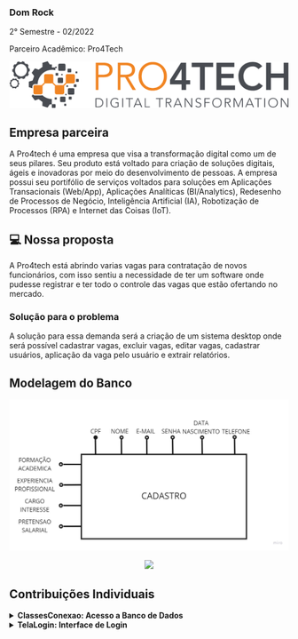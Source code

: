 ### Dom Rock
2° Semestre - 02/2022

Parceiro Acadêmico: Pro4Tech
<p align="center"><img src="./pro4tech-logo.png" widht="20%"></img>

## Empresa parceira

A Pro4tech é uma empresa que visa a transformação digital como um de seus pilares. Seu produto está voltado para criação de soluções digitais, ágeis e inovadoras por meio do desenvolvimento de pessoas. A empresa possui seu portifólio de serviços voltados para soluções em Aplicações Transacionais (Web/App), Aplicações Analíticas (BI/Analytics), Redesenho de Processos de Negócio, Inteligência Artificial (IA), Robotização de Processos (RPA) e Internet das Coisas (IoT).


## 💻 Nossa proposta

A Pro4tech está abrindo varias vagas para contratação de novos funcionários, com isso sentiu a necessidade de ter um software onde pudesse registrar e ter todo o controle das vagas que estão ofertando no mercado.

### Solução para o problema
A solução para essa demanda será a criação de um sistema desktop onde será possível cadastrar vagas, excluir vagas, editar vagas, cadastrar usuários, aplicação da vaga pelo usuário e extrair relatórios.

## Modelagem do Banco

<p align="center"><img src="./modelagem.jpg" widht="20%"></img>
<p align="center"><img src="./modelo-.png.jpg" widht="20%"></img>

## Contribuições Individuais
<details>
  <summary><b>ClassesConexao: Acesso a Banco de Dados</b></summary>
  <br>
  <p>O código acima implementa a classe `vagasDAO`, responsável por interagir com o banco de dados para recuperar informações sobre vagas e candidatos. Aqui está uma explicação detalhada do que acontece no código:</p>
  
```java
package ClassesConexao;

import java.sql.Connection;
import java.sql.Date;
import java.sql.PreparedStatement;
import java.sql.ResultSet;
import java.sql.SQLException;
import java.sql.Statement;
import java.util.ArrayList;
import java.util.List;
import java.sql.DriverManager;

import javax.swing.JOptionPane;

public class vagasDAO {
    private Connection con;
    private String carga_horaria;

    public String getCarga_horaria() {
        return carga_horaria;
    }

    public void setCarga_horaria(String carga_horaria) {
        this.carga_horaria = carga_horaria;
    }

    ResultSet rs;
    PreparedStatement ps;
    // Conexão com o banco de dados
    String url = "jdbc:mysql://localhost/pro4tech";
    String user = "root";
    String password = "39339533";

    // Método para recuperar as vagas disponíveis no banco de dados
    public ArrayList<String> vagas() {
        ArrayList<String> vg = new ArrayList<String>();
        System.out.println("teste");

        try {
            // Estabelece a conexão com o banco de dados
            con = DriverManager.getConnection(url, user, password);
            // Prepara a consulta SQL para recuperar os nomes das vagas
            ps = con.prepareStatement("SELECT nome_vaga FROM Vagas");
            // Executa a consulta SQL
            ResultSet rs = ps.executeQuery();
            // Percorre o resultado da consulta e adiciona os nomes das vagas à lista
            while (rs.next()) {
                vg.add(rs.getString("nome_vaga"));
            }
            // Fecha o ResultSet, PreparedStatement e a conexão com o banco de dados
            rs.close();
            ps.close();
            con.close();
        } catch (Exception e) {
            // Exibe uma mensagem de erro em caso de falha na recuperação das vagas
            JOptionPane.showMessageDialog(null, "Ocorreu erro ao carregar a Combo Box", "Erro",
                    JOptionPane.ERROR_MESSAGE);
        }
        return vg;
    }

    // Método para recuperar os candidatos de uma vaga específica no banco de dados
    public ArrayList<String> candidato() {
        ArrayList<String> candidato = new ArrayList<String>();

        try {
            // Estabelece a conexão com o banco de dados
            con = DriverManager.getConnection(url, user, password);
            // Prepara a consulta SQL para recuperar os CPFs dos candidatos de uma vaga específica
            ps = con.prepareStatement("SELECT * from candidato_vaga where nome_vaga = '"
                    + Singleton.getInstance().nomeVaga + "'");
            // Executa a consulta SQL
            ResultSet rs = ps.executeQuery();
            // Percorre o resultado da consulta e adiciona os CPFs dos candidatos à lista
            while (rs.next()) {
                candidato.add(rs.getString("cpf"));
            }
            // Fecha o ResultSet, PreparedStatement e a conexão com o banco de dados
            rs.close();
            ps.close();
            con.close();
        } catch (Exception e) {
            // Exibe uma mensagem de erro em caso de falha na recuperação dos candidatos
            JOptionPane.showMessageDialog(null, "Ocorreu erro ao carregar a Combo Box", "Erro",
                    JOptionPane.ERROR_MESSAGE);
        }
        return candidato;
    }
}
```
  <p>A classe `vagasDAO` possui dois métodos principais: `vagas()` e `candidato()`. O primeiro método é responsável por recuperar os nomes das vagas disponíveis no banco de dados, enquanto o segundo método recupera os CPFs dos candidatos de uma vaga específica.</p>
  <h3>Tecnologias Utilizadas</h3>
  <details>
    <summary><b>Clique para ver a lista de tecnologias utilizadas</b></summary>
    <br>
    <p1>Java: Linguagem de programação utilizada para desenvolver a lógica de acesso ao banco de dados.</p1>
    <p1>JDBC (Java Database Connectivity): API do Java para conexão e interação com bancos de dados relacionais.</p1>
    <p1>MySQL: Sistema de gerenciamento de banco de dados relacional utilizado para armazenar informações sobre vagas e candidatos.</p1>
    <p1>JOptionPane: Componente gráfico do Java Swing utilizado para exibir mensagens de erro.</p1>
  </details>
</details>
<details>
  <summary><b>TelaLogin: Interface de Login</b></summary>
  <br>
  <p>O código acima implementa a classe `TelaLogin`, que representa a interface de login do sistema. Aqui está uma explicação detalhada do que acontece no código:</p>
  
```java
package ClassesConexao;

import java.awt.EventQueue;

import javax.swing.JFrame;
import javax.swing.JPanel;
import javax.swing.border.EmptyBorder;
import javax.swing.JLabel;
import javax.swing.JOptionPane;
import java.awt.Font;
import javax.swing.JTextField;
import javax.swing.JPasswordField;
import javax.swing.JButton;
import java.awt.event.ActionListener;
import java.sql.Connection;
import java.sql.PreparedStatement;
import java.sql.ResultSet;
import java.sql.SQLException;
import java.awt.event.ActionEvent;
import java.awt.Color;
import javax.swing.SwingConstants;
import javax.swing.ImageIcon;

public class TelaLogin extends JFrame {

    private static final long serialVersionUID = 1L;
    private JPanel contentPane;
    private JTextField tfUsuario;
    private JPasswordField pfSenha;
    private JButton btnCadastrar;
    private JButton btnEntrar;
    private JLabel lblAquiTemUma;
    private JLabel lblOlSejaBemvindo;
    private JLabel lblFaaSeuLogin_1;
    private JLabel lblNewLabel_1;

    public static void main(String[] args) {
        EventQueue.invokeLater(new Runnable() {
            public void run() {
                try {
                    TelaLogin frame = new TelaLogin();
                    frame.setVisible(true);
                } catch (Exception e) {
                    e.printStackTrace();
                }
            }
        });
    }

    public TelaLogin() {
        btnEntrar = new JButton("ENTRAR");
        btnEntrar.setBackground(new Color(255, 140, 0));
        btnEntrar.setForeground(Color.BLACK);
        btnEntrar.addActionListener(new ActionListener() {
            public void actionPerformed(ActionEvent e) {
                try {
                    Connection con = Conexao.faz_conexao();
                    String sql = "select *from cadastro_usuario where email=? and senha= ?";
                    PreparedStatement stmt = con.prepareStatement(sql);
                    stmt.setString(1, tfUsuario.getText());
                    stmt.setString(2, new String(pfSenha.getPassword()));
                    ResultSet rs = stmt.executeQuery();
                    if (rs.next()) {
                        JOptionPane.showMessageDialog(null, "Entrando!");
                        Singleton.getInstance().nomeUsuario = rs.getString("nome");
                        Singleton.getInstance().cpfUsuario = rs.getString("cpf");
                        System.out.println(Singleton.getInstance().nomeUsuario);
                        TelaOpcoes exibir = new TelaOpcoes();
                        exibir.setVisible(true);
                        setVisible(false);
                    } else {
                        try {
                            String sql1 = "select * from cadastro_funcionario where email=? and senha= ?";
                            PreparedStatement stmt1 = con.prepareStatement(sql1);
                            stmt1.setString(1, tfUsuario.getText());
                            stmt1.setString(2, new String(pfSenha.getPassword()));
                            ResultSet rs1 = stmt1.executeQuery();
                            if (rs1.next()) {
                                JOptionPane.showMessageDialog(null, "Entrando!");
                                Singleton.getInstance().nomeFuncionario = rs1.getString("nome");
                                TelaOpcoesFuncionario exibir = new TelaOpcoesFuncionario();
                                exibir.setVisible(true);
                                setVisible(false);
                            } else {
                                try {
                                    String sql2 = "select * from cadastro_admin where email = ? and senha= ?";
                                    PreparedStatement stmt2 = con.prepareStatement(sql2);
                                    stmt2.setString(1, tfUsuario.getText());
                                    stmt2.setString(2, new String(pfSenha.getPassword()));
                                    ResultSet rs2 = stmt2.executeQuery();
                                    if (rs2.next()) {
                                        JOptionPane.showMessageDialog(null, "Entrando!");
                                        Singleton.getInstance().nomeFuncionario = "vitoria";
                                        TelaMenuRH exibir = new TelaMenuRH();
                                        exibir.setVisible(true);
                                        setVisible(false);
                                    } else {
                                        message.setText("E-mail ou senha incorreta!!");
                                    }
                                    stmt2.close();
                                    con.close();
                                } catch (Exception e2) {
                                    e2.printStackTrace();
                                }
                            }
                            stmt1.close();
                            con.close();
                        } catch (SQLException e1) {
                            e1.printStackTrace();
                        }
                    }
                    stmt.close();
                    con.close();
                } catch (SQLException e1) {
                    e1.printStackTrace();
                }
            }
        });

```
  <p>A classe `TelaLogin` representa a tela de login do sistema. Ela possui campos para inserção do e-mail e senha do usuário, botões para entrar e cadastrar, além de mensagens de erro e informações para orientar o usuário.</p>
  <h3>Tecnologias Utilizadas</h3>
  <details>
    <summary><b>Clique para ver a lista de tecnologias utilizadas</b></summary>
    <br>
    <p1>Java Swing: Biblioteca gráfica utilizada para criar a interface de usuário.</p1>
    <p1>JDBC (Java Database Connectivity): API do Java para conexão e interação com bancos de dados relacionais.</p1>
    <p1>MySQL: Sistema de gerenciamento de banco de dados relacional utilizado para armazenar informações sobre usuários e autenticação.</p1>
  </details>

## Tecnologias Utilizadas
Java: Linguagem de programação utilizada para o desenvolvimento do sistema.

Java Swing: Biblioteca gráfica utilizada para criar a interface de usuário.

JDBC (Java Database Connectivity): API do Java para conexão e interação com bancos de dados relacionais.

MySQL: Sistema de gerenciamento de banco de dados relacional utilizado para armazenar informações sobre usuários e autenticação.

Figma: utilizado para o desenvolvimento e prototipação das wireframes.

## Lições Aprendidas

<p align="justify"></p>

<h3>Hard Skills</h3>
<details>
  <summary><b>Clique para ver a lista de hard skills</b></summary>
<p1>Desenvolvimento de Interface Gráfica: Aprendi a criar interfaces gráficas de usuário utilizando Java Swing, desenvolvendo habilidades em design de interfaces.</p1>

<p1>Conexão com Banco de Dados: Adquiri conhecimentos sobre conexão e manipulação de dados em um banco de dados MySQL utilizando JDBC.</p1>

<p1>Implementação de Funcionalidades: Desenvolveu habilidades em implementar funcionalidades de login, cadastro de usuários e autenticação em um sistema.</p1>

</details>
<h3>Soft Skills</h3>
<details>
  <summary><b>Clique para ver a lista de soft skills</b></summary>
<p1>Resolução de Problemas: Enfrentou desafios relacionados à implementação de funcionalidades complexas e buscou soluções eficazes para problemas encontrados durante o desenvolvimento do sistema.</p1>

<p1>Comunicação Eficaz: Teve a oportunidade de comunicar-se de forma clara e eficaz com membros da equipe de desenvolvimento e potenciais usuários do sistema para entender requisitos e fornecer suporte.</p1>

<p1>Trabalho em Equipe: Colaborou com outros membros da equipe no desenvolvimento do projeto, demonstrando habilidades de trabalho em equipe e colaboração para alcançar os objetivos do projeto.</p1>

</details>